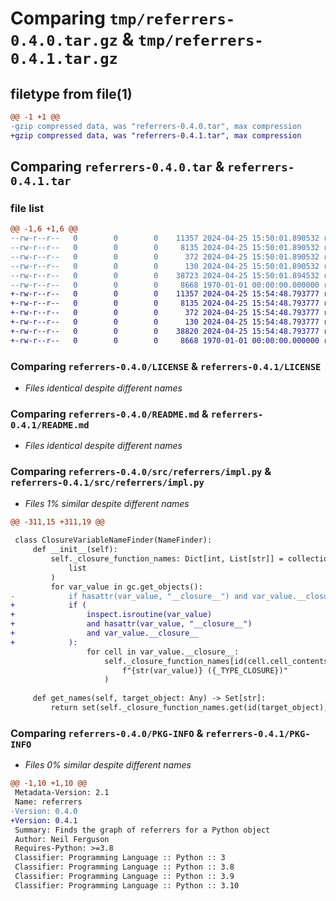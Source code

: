 # Comparing `tmp/referrers-0.4.0.tar.gz` & `tmp/referrers-0.4.1.tar.gz`

## filetype from file(1)

```diff
@@ -1 +1 @@
-gzip compressed data, was "referrers-0.4.0.tar", max compression
+gzip compressed data, was "referrers-0.4.1.tar", max compression
```

## Comparing `referrers-0.4.0.tar` & `referrers-0.4.1.tar`

### file list

```diff
@@ -1,6 +1,6 @@
--rw-r--r--   0        0        0    11357 2024-04-25 15:50:01.890532 referrers-0.4.0/LICENSE
--rw-r--r--   0        0        0     8135 2024-04-25 15:50:01.890532 referrers-0.4.0/README.md
--rw-r--r--   0        0        0      372 2024-04-25 15:50:01.890532 referrers-0.4.0/pyproject.toml
--rw-r--r--   0        0        0      130 2024-04-25 15:50:01.890532 referrers-0.4.0/src/referrers/__init__.py
--rw-r--r--   0        0        0    38723 2024-04-25 15:50:01.894532 referrers-0.4.0/src/referrers/impl.py
--rw-r--r--   0        0        0     8668 1970-01-01 00:00:00.000000 referrers-0.4.0/PKG-INFO
+-rw-r--r--   0        0        0    11357 2024-04-25 15:54:48.793777 referrers-0.4.1/LICENSE
+-rw-r--r--   0        0        0     8135 2024-04-25 15:54:48.793777 referrers-0.4.1/README.md
+-rw-r--r--   0        0        0      372 2024-04-25 15:54:48.793777 referrers-0.4.1/pyproject.toml
+-rw-r--r--   0        0        0      130 2024-04-25 15:54:48.793777 referrers-0.4.1/src/referrers/__init__.py
+-rw-r--r--   0        0        0    38820 2024-04-25 15:54:48.793777 referrers-0.4.1/src/referrers/impl.py
+-rw-r--r--   0        0        0     8668 1970-01-01 00:00:00.000000 referrers-0.4.1/PKG-INFO
```

### Comparing `referrers-0.4.0/LICENSE` & `referrers-0.4.1/LICENSE`

 * *Files identical despite different names*

### Comparing `referrers-0.4.0/README.md` & `referrers-0.4.1/README.md`

 * *Files identical despite different names*

### Comparing `referrers-0.4.0/src/referrers/impl.py` & `referrers-0.4.1/src/referrers/impl.py`

 * *Files 1% similar despite different names*

```diff
@@ -311,15 +311,19 @@
 
 class ClosureVariableNameFinder(NameFinder):
     def __init__(self):
         self._closure_function_names: Dict[int, List[str]] = collections.defaultdict(
             list
         )
         for var_value in gc.get_objects():
-            if hasattr(var_value, "__closure__") and var_value.__closure__:
+            if (
+                inspect.isroutine(var_value)
+                and hasattr(var_value, "__closure__")
+                and var_value.__closure__
+            ):
                 for cell in var_value.__closure__:
                     self._closure_function_names[id(cell.cell_contents)].append(
                         f"{str(var_value)} ({_TYPE_CLOSURE})"
                     )
 
     def get_names(self, target_object: Any) -> Set[str]:
         return set(self._closure_function_names.get(id(target_object), []))
```

### Comparing `referrers-0.4.0/PKG-INFO` & `referrers-0.4.1/PKG-INFO`

 * *Files 0% similar despite different names*

```diff
@@ -1,10 +1,10 @@
 Metadata-Version: 2.1
 Name: referrers
-Version: 0.4.0
+Version: 0.4.1
 Summary: Finds the graph of referrers for a Python object
 Author: Neil Ferguson
 Requires-Python: >=3.8
 Classifier: Programming Language :: Python :: 3
 Classifier: Programming Language :: Python :: 3.8
 Classifier: Programming Language :: Python :: 3.9
 Classifier: Programming Language :: Python :: 3.10
```

